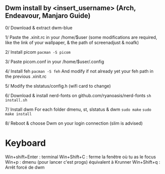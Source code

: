 ## Dwm install by <insert_username> (Arch, Endeavour, Manjaro Guide)

0/ Download & extract dwm-blue

1/ Paste the .xinit.rc in your /home/$user (some modifications are required, like the link of your wallpaper, & the path of screenadjust & noafk)

2/ Install picom
```pacman -S picom```

3/ Paste picom.conf in your /home/$user/.config

4/ Install feh
```pacman -S feh```
    And modify if not already yet your feh path in the previous .xinit.rc

5/ Modify the slstatus/config.h (wifi card to change)

6/ Download & install nerd-fonts on github.com/ryanoasis/nerd-fonts
    ```sh install.sh```

7/ Install dwm
    For each folder dmenu, st, slstatus & dwm
    ``` sudo make ```
    ``` sudo make install ```

8/ Reboot & choose Dwm on your login connection (slim is advised)

# Keyboard
Win+shift+Enter : terminal
Win+Shift+C : ferme la fenêtre où tu as le focus
Win+p : dmenu (pour lancer c'est progs) équivalent à Krunner
Win+Shift+q : Arrêt forcé de dwm
